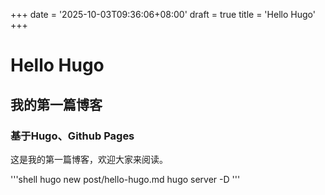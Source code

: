 +++
date = '2025-10-03T09:36:06+08:00'
draft = true
title = 'Hello Hugo'
+++
# Hello Hugo
## 我的第一篇博客
### 基于Hugo、Github Pages

这是我的第一篇博客，欢迎大家来阅读。

'''shell
hugo new post/hello-hugo.md
hugo server -D
'''